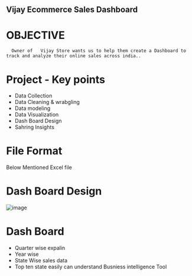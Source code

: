 ## Vijay Ecommerce Sales Dashboard ##
 # OBJECTIVE #
      Owner of   Vijay Store wants us to help them create a Dashboard to track and analyze their online sales across india..
# Project - Key points # 
 * Data Collection
 * Data Cleaning  & wrabgling
 * Data modeling
 * Data Visualization
 * Dash Board  Design
 * Sahring  Insights
# File Format # 
  Below Mentioned Excel file 
# Dash Board  Design #

![image](https://github.com/Gvkvijayakumar/guvi12/assets/114122027/e7fd1fe6-b252-40ca-ad16-6d783917245c)

# Dash Board #
 * Quarter wise expalin
 * Year wise
 * State Wise sales data
 * Top ten state
  easily can understand  Busniess intelligence Tool

